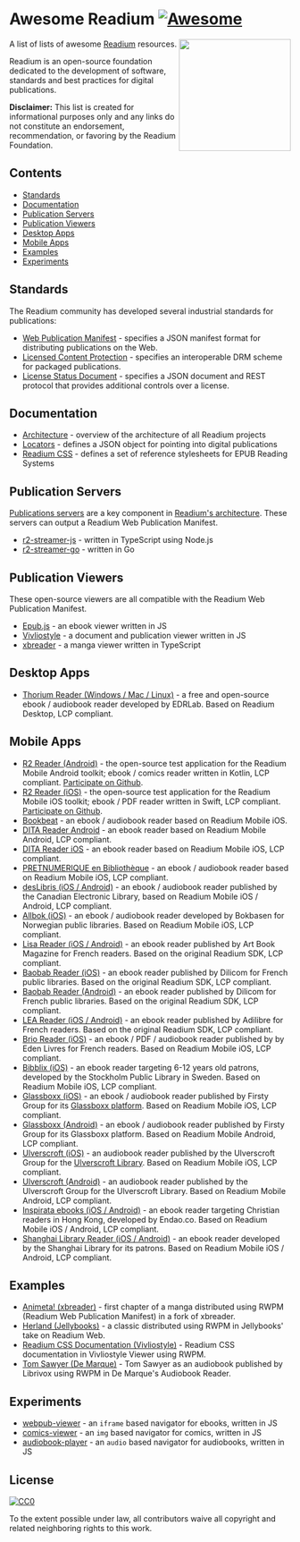 # Awesome Readium [![Awesome](https://cdn.rawgit.com/sindresorhus/awesome/d7305f38d29fed78fa85652e3a63e154dd8e8829/media/badge.svg)](https://github.com/sindresorhus/awesome)

[<img src="https://readium.org/assets/logos/readium-logo.png" align="right" width="200">](http://readium.org/)

A list of lists of awesome [Readium](https://readium.org/) resources.

Readium is an open-source foundation dedicated to the development of software, standards and best practices for digital publications.

**Disclaimer:** This list is created for informational purposes only and any links do not constitute an endorsement, recommendation, or favoring by the Readium Foundation.

## Contents

* [Standards](#standards)
* [Documentation](#documentation)
* [Publication Servers](#publication-servers)
* [Publication Viewers](#publication-viewers)
* [Desktop Apps](#desktop-apps)
* [Mobile Apps](#mobile-apps)
* [Examples](#examples)
* [Experiments](#experiments)

## Standards

The Readium community has developed several industrial standards for publications:

* [Web Publication Manifest](https://readium.org/webpub-manifest/) - specifies a JSON manifest format for distributing publications on the Web.
* [Licensed Content Protection](https://readium.org/lcp-specs/) - specifies an interoperable DRM scheme for packaged publications.
* [License Status Document](https://readium.org/lsd-specs/) - specifies a JSON document and REST protocol that provides additional controls over a license.

## Documentation

* [Architecture](https://readium.org/architecture/) - overview of the architecture of all Readium projects
* [Locators](https://readium.org/architecture/locators/) - defines a JSON object for pointing into digital publications
* [Readium CSS](https://readium.org/readium-css/docs/) - defines a set of reference stylesheets for EPUB Reading Systems

## Publication Servers

[Publications servers](https://readium.org/architecture/server/) are a key component in [Readium's architecture](https://readium.org/architecture/). These servers can output a Readium Web Publication Manifest.

* [r2-streamer-js](https://github.com/readium/r2-streamer-js) - written in TypeScript using Node.js
* [r2-streamer-go](https://github.com/readium/r2-streamer-go) - written in Go

## Publication Viewers

These open-source viewers are all compatible with the Readium Web Publication Manifest.

* [Epub.js](https://github.com/futurepress/epub.js/) - an ebook viewer written in JS
* [Vivliostyle](https://vivliostyle.org/) - a document and publication viewer written in JS
* [xbreader](https://github.com/chocolatkey/xbreader) - a manga viewer written in TypeScript

## Desktop Apps

* [Thorium Reader (Windows / Mac / Linux)](https://www.edrlab.org/software/thorium-reader/) - a free and open-source ebook / audiobook reader developed by EDRLab. Based on Readium Desktop, LCP compliant.

## Mobile Apps

* [R2 Reader (Android)](https://apps.apple.com/us/app/r2-reader/id1363963230) - the open-source test application for the Readium Mobile Android toolkit; ebook / comics reader written in Kotlin, LCP compliant. [Participate on Github](https://github.com/readium/r2-testapp-kotlin).
* [R2 Reader (iOS)](https://play.google.com/store/apps/details?id=org.readium.r2reader) - the open-source test application for the Readium Mobile iOS toolkit; ebook / PDF reader written in Swift, LCP compliant. [Participate on Github](https://github.com/readium/r2-testapp-swift).
* [Bookbeat](https://apps.apple.com/us/app/id1056652614) - an ebook / audiobook reader based on Readium Mobile iOS.
* [DITA Reader Android](https://play.google.com/store/apps/details?id=com.aferdita.urms.reader) - an ebook reader based on Readium Mobile Android, LCP compliant.
* [DITA Reader iOS](https://apps.apple.com/us/app/dita-reader/id1274807900) - an ebook reader based on Readium Mobile iOS, LCP compliant.
* [PRETNUMERIQUE en Bibliothèque](https://apps.apple.com/ca/app/id1391138546) - an ebook / audiobook reader based on Readium Mobile iOS, LCP compliant.
* [desLibris (iOS / Android)](http://www2.canadianelectroniclibrary.ca/) - an ebook / audiobook reader published by the Canadian Electronic Library, based on Readium Mobile iOS / Android, LCP compliant.
* [Allbok (iOS)](https://apps.apple.com/no/app/allbok/id1485392740) - an ebook / audiobook reader developed by Bokbasen for Norwegian public libraries. Based on Readium Mobile iOS, LCP compliant.
* [Lisa Reader (iOS / Android)](https://lis-a.fr/fr/lisa/) - an ebook reader published by Art Book Magazine for French readers. Based on the original Readium SDK, LCP compliant.
* [Baobab Reader (iOS)](https://apps.apple.com/fr/app/baobab-app/id1364023895) - an ebook reader published by Dilicom for French public libraries. Based on the original Readium SDK, LCP compliant.
* [Baobab Reader (Android)](https://play.google.com/store/apps/details?id=com.baobabapp.baobab) - an ebook reader published by Dilicom for French public libraries. Based on the original Readium SDK, LCP compliant.
* [LEA Reader (iOS / Android)](https://www.adilibre.fr/lea-reader/) - an ebook reader published by Adilibre for French readers. Based on the original Readium SDK, LCP compliant.
* [Brio Reader (iOS)](https://apps.apple.com/fr/app/brio-reader/id1475894718) - an ebook / PDF / audiobook reader published by by Eden Livres for French readers. Based on Readium Mobile iOS, LCP compliant.
* [Bibblix (iOS)](http://http://bibblix.se/) - an ebook reader targeting 6-12 years old patrons, developed by the Stockholm Public Library in Sweden. Based on Readium Mobile iOS, LCP compliant.
* [Glassboxx (iOS)](https://apps.apple.com/gb/app/glassboxx/id1464705712) - an ebook / audiobook reader published by Firsty Group for its [Glassboxx platform](https://glassboxx.co.uk/). Based on Readium Mobile iOS, LCP compliant.
* [Glassboxx (Android)](https://play.google.com/store/apps/details?id=uk.co.firstygroup.glassboxx) - an ebook / audiobook reader published by Firsty Group for its Glassboxx platform. Based on Readium Mobile Android, LCP compliant.
* [Ulverscroft (iOS)](https://apps.apple.com/gb/app/ulibrary/id977511203) - an audiobook reader published by the Ulverscroft Group for the [Ulverscroft Library](https://llc.ulverscroftulibrary.com/). Based on Readium Mobile iOS, LCP compliant.
* [Ulverscroft (Android)](https://play.google.com/store/apps/details?id=ulibrary.ulverscroftulibrary.co.uk.ulibrary) - an audiobook reader published by the Ulverscroft Group for the Ulverscroft Library. Based on Readium Mobile Android, LCP compliant.
* [Inspirata ebooks (iOS / Android)](https://https://endao.co/) - an ebook reader targeting Christian readers in Hong Kong, developed by Endao.co. Based on Readium Mobile iOS / Android, LCP compliant.
* [Shanghai Library Reader (iOS / Android)](http://www.library.sh.cn/web/index.html) - an ebook reader developed by the Shanghai Library for its patrons. Based on Readium Mobile iOS / Android, LCP compliant.


## Examples

* [Animeta! (xbreader)](https://j-novel.club/mc/animeta-volume-1-chapter-1) - first chapter of a manga distributed using RWPM (Readium Web Publication Manifest) in a fork of xbreader.
* [Herland (Jellybooks)](https://www.jellybooks.com/cloud_reader/books/herland) - a classic distributed using RWPM in Jellybooks' take on Readium Web.
* [Readium CSS Documentation (Vivliostyle)](https://vivliostyle.github.io/vivliostyle.js/viewer/vivliostyle-viewer.html#b=https://readium.org/readium-css/docs/manifest.json) - Readium CSS documentation in Vivliostyle Viewer using RWPM.
* [Tom Sawyer (De Marque)](https://player.cantookaudio.com/aHR0cHM6Ly9hcGkuYXJjaGl2ZWxhYi5vcmcvYm9va3MvdG9tX3Nhd3llcl9saWJyaXZveC9vcGRzX2F1ZGlvX21hbmlmZXN0) - Tom Sawyer as an audiobook published by Librivox using RWPM in De Marque's Audiobook Reader.

## Experiments

* [webpub-viewer](https://github.com/HadrienGardeur/webpub-viewer) - an `iframe` based navigator for ebooks, written in JS
* [comics-viewer](https://github.com/HadrienGardeur/comics-viewer) - an `img` based navigator for comics, written in JS
* [audiobook-player](https://github.com/HadrienGardeur/audiobook-player) - an `audio` based navigator for audiobooks, written in JS


## License

[![CC0](http://mirrors.creativecommons.org/presskit/buttons/88x31/svg/cc-zero.svg)](https://creativecommons.org/publicdomain/zero/1.0/)

To the extent possible under law, all contributors waive all copyright and related neighboring rights to this work.
